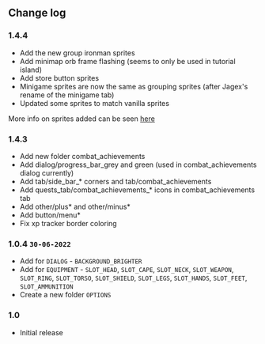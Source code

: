 ## Change log

### 1.4.4
- Add the new group ironman sprites
- Add minimap orb frame flashing (seems to only be used in tutorial island)
- Add store button sprites
- Minigame sprites are now the same as grouping sprites (after Jagex's rename of the minigame tab)
- Updated some sprites to match vanilla sprites

More info on sprites added can be seen [here](https://github.com/melkypie/resource-packs/compare/e1f8ae705d53623dc0162625916e4f8592dfd1f7..3398ecae733f74d47c36a07c46fcf7fd7f939392)

### 1.4.3
- Add new folder combat_achievements
- Add dialog/progress_bar_grey and green (used in combat_achievements dialog currently)
- Add tab/side_bar_* corners and tab/combat_achievements
- Add quests_tab/combat_achievements_* icons in combat_achievements tab
- Add other/plus* and other/minus*
- Add button/menu*
- Fix xp tracker border coloring

### 1.0.4 `30-06-2022`
- Add for `DIALOG` - `BACKGROUND_BRIGHTER`
- Add for `EQUIPMENT` - `SLOT_HEAD`, `SLOT_CAPE`, `SLOT_NECK`, `SLOT_WEAPON`, `SLOT_RING`, `SLOT_TORSO`, `SLOT_SHIELD`, `SLOT_LEGS`, `SLOT_HANDS`, `SLOT_FEET`, `SLOT_AMMUNITION`
- Create a new folder `OPTIONS`

### 1.0
- Initial release

